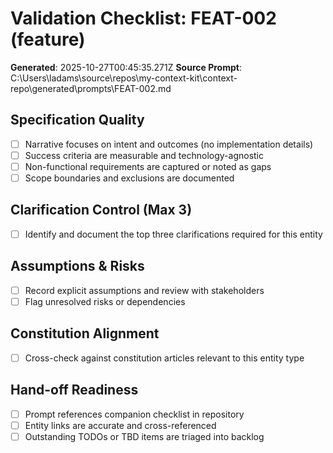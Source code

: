 # Validation Checklist: FEAT-002 (feature)

**Generated**: 2025-10-27T00:45:35.271Z
**Source Prompt**: C:\Users\ladams\source\repos\my-context-kit\context-repo\generated\prompts\FEAT-002.md

## Specification Quality
- [ ] Narrative focuses on intent and outcomes (no implementation details)
- [ ] Success criteria are measurable and technology-agnostic
- [ ] Non-functional requirements are captured or noted as gaps
- [ ] Scope boundaries and exclusions are documented

## Clarification Control (Max 3)
- [ ] Identify and document the top three clarifications required for this entity

## Assumptions & Risks
- [ ] Record explicit assumptions and review with stakeholders
- [ ] Flag unresolved risks or dependencies

## Constitution Alignment
- [ ] Cross-check against constitution articles relevant to this entity type

## Hand-off Readiness
- [ ] Prompt references companion checklist in repository
- [ ] Entity links are accurate and cross-referenced
- [ ] Outstanding TODOs or TBD items are triaged into backlog
